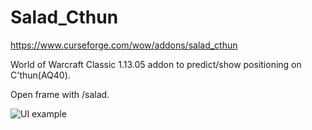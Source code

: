 # Salad_Cthun

https://www.curseforge.com/wow/addons/salad_cthun

World of Warcraft Classic 1.13.05 addon to predict/show positioning on C'thun(AQ40).

Open frame with /salad.

![UI example](http://i.imgur.com/88LiTs5.png)
